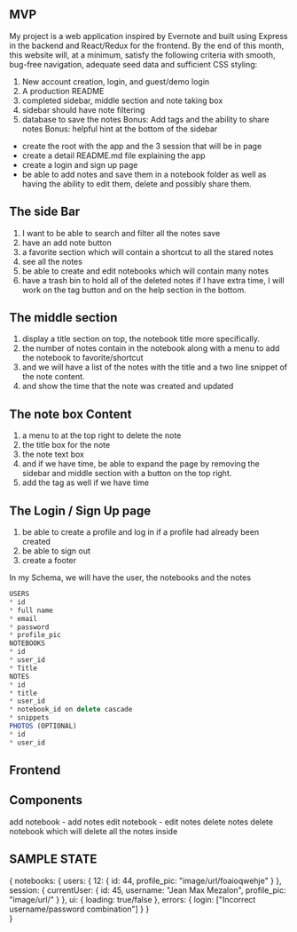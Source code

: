 
## MVP
My project is a web application inspired by Evernote and built using Express in the backend and React/Redux for the frontend. By the end of this month, this website will, at a minimum, satisfy the following criteria with smooth, bug-free navigation, adequate seed data and sufficient CSS styling:


1. New account creation, login, and guest/demo login
2. A production README
3. completed sidebar, middle section and note taking box
4. sidebar should have note filtering
5. database to save the notes
Bonus: Add tags and the ability to share notes
Bonus: helpful hint at the bottom of the sidebar

* create the root with the app and the 3 session that will be in page
* create a detail README.md file explaining the app
* create a login and sign up page
* be able to add notes and save them in a notebook folder as well as having the ability to edit them, delete and possibly share them.

## The side Bar
1. I want to be able to search and filter all the notes save
2. have an add note button
3. a favorite section which will contain a shortcut to all the stared notes
4. see all the notes
5. be able to create and edit notebooks which will contain many notes
6. have a trash bin to hold all of the deleted notes
if I have extra time, I will work on the tag button and on the help section in the bottom.

## The middle section
1. display a title section on top, the notebook title more specifically.
2. the number of notes contain in the notebook along with a menu to add the notebook to favorite/shortcut
3. and we will have a list of the notes with the title and a two line snippet of the note content.
4. and show the time that the note was created and updated

## The note box Content
1. a menu to at the top right to delete the note
2. the title box for the note
3. the note text box
4. and if we have time, be able to expand the page by removing the sidebar and middle section with a button on the top right.
5. add the tag as well if we have time

## The Login / Sign Up page
1. be able to create a profile and log in if a profile had already been created
2. be able to sign out
3. create a footer



In my Schema, we will have the user, the notebooks and the notes

```js
USERS
* id
* full name
* email
* password
* profile_pic
NOTEBOOKS
* id
* user_id
* Title
NOTES
* id
* title
* user_id
* notebook_id on delete cascade
* snippets
PHOTOS (OPTIONAL)
* id
* user_id
```

## Frontend



## Components
add notebook - add notes
edit notebook - edit notes
delete notes
delete notebook which will delete all the notes inside

## SAMPLE STATE

{
  notebooks: {
    users: {
      12: {
        id: 44,
        profile_pic: "image/url/foaioqwehje"
      }
    },
    session: {
      currentUser: {
        id: 45,
        username: "Jean Max Mezalon",
        profile_pic: "image/url/"
      }
    },
    ui: {
      loading: true/false
    },
    errors: {
      login: ["Incorrect username/password combination"]
    }
  }  
}
